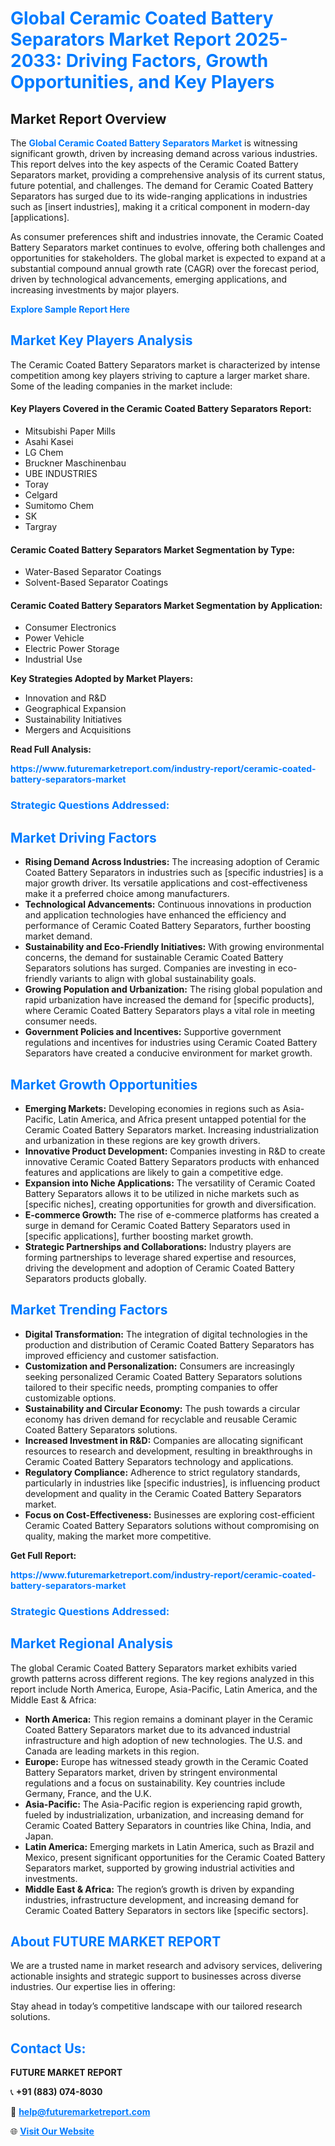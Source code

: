 <h1 style="color: #007BFF;">Global Ceramic Coated Battery Separators Market Report 2025-2033: Driving Factors, Growth Opportunities, and Key Players</h1>

<section id="overview">
<h2>Market Report Overview</h2>
<p>The <a href="https://www.futuremarketreport.com/industry-report/ceramic-coated-battery-separators-market" style="color: #007BFF; text-decoration: none;"><strong>Global Ceramic Coated Battery Separators Market</strong></a> is witnessing significant growth, driven by increasing demand across various industries. This report delves into the key aspects of the Ceramic Coated Battery Separators market, providing a comprehensive analysis of its current status, future potential, and challenges. The demand for Ceramic Coated Battery Separators has surged due to its wide-ranging applications in industries such as [insert industries], making it a critical component in modern-day [applications].</p>
<p>As consumer preferences shift and industries innovate, the Ceramic Coated Battery Separators market continues to evolve, offering both challenges and opportunities for stakeholders. The global market is expected to expand at a substantial compound annual growth rate (CAGR) over the forecast period, driven by technological advancements, emerging applications, and increasing investments by major players.</p>
</section>

<section id="overview">
<p><a href="https://www.futuremarketreport.com/request-sample/reportId=33057" style="color: #007BFF; text-decoration: none;"><strong>Explore Sample Report Here</strong></a></p>
</section>

<section id="key-players">
<h2 style="color: #007BFF;">Market Key Players Analysis</h2>
<p>The Ceramic Coated Battery Separators market is characterized by intense competition among key players striving to capture a larger market share. Some of the leading companies in the market include:</p>
<h4>Key Players Covered in the Ceramic Coated Battery Separators Report:</h4>
<ul><li>Mitsubishi Paper Mills</li><li>Asahi Kasei</li><li>LG Chem</li><li>Bruckner Maschinenbau</li><li>UBE INDUSTRIES</li><li>Toray</li><li>Celgard</li><li>Sumitomo Chem</li><li>SK</li><li>Targray</li></ul>
<h4>Ceramic Coated Battery Separators Market Segmentation by Type:</h4>
<ul><li>Water-Based Separator Coatings</li><li>Solvent-Based Separator Coatings</li></ul>

<h4>Ceramic Coated Battery Separators Market Segmentation by Application:</h4>
<ul><li>Consumer Electronics</li><li>Power Vehicle</li><li>Electric Power Storage</li><li>Industrial Use</li></ul>
<p><strong>Key Strategies Adopted by Market Players:</strong></p>
<ul>
<li>Innovation and R&D</li>
<li>Geographical Expansion</li>
<li>Sustainability Initiatives</li>
<li>Mergers and Acquisitions</li>
</ul>
</section>

<section>
<p><strong>Read Full Analysis: </strong></p><a href="https://www.futuremarketreport.com/industry-report/ceramic-coated-battery-separators-market" style="color: #007BFF; text-decoration: none;"><strong>https://www.futuremarketreport.com/industry-report/ceramic-coated-battery-separators-market</strong></a>
<h3 style="color: #007BFF;">Strategic Questions Addressed:</h3>
</section>

<section id="driving-factors">
<h2 style="color: #007BFF;">Market Driving Factors</h2>
<ul>
<li><strong>Rising Demand Across Industries:</strong> The increasing adoption of Ceramic Coated Battery Separators in industries such as [specific industries] is a major growth driver. Its versatile applications and cost-effectiveness make it a preferred choice among manufacturers.</li>
<li><strong>Technological Advancements:</strong> Continuous innovations in production and application technologies have enhanced the efficiency and performance of Ceramic Coated Battery Separators, further boosting market demand.</li>
<li><strong>Sustainability and Eco-Friendly Initiatives:</strong> With growing environmental concerns, the demand for sustainable Ceramic Coated Battery Separators solutions has surged. Companies are investing in eco-friendly variants to align with global sustainability goals.</li>
<li><strong>Growing Population and Urbanization:</strong> The rising global population and rapid urbanization have increased the demand for [specific products], where Ceramic Coated Battery Separators plays a vital role in meeting consumer needs.</li>
<li><strong>Government Policies and Incentives:</strong> Supportive government regulations and incentives for industries using Ceramic Coated Battery Separators have created a conducive environment for market growth.</li>
</ul>
</section>

<section id="growth-opportunities">
<h2 style="color: #007BFF;">Market Growth Opportunities</h2>
<ul>
<li><strong>Emerging Markets:</strong> Developing economies in regions such as Asia-Pacific, Latin America, and Africa present untapped potential for the Ceramic Coated Battery Separators market. Increasing industrialization and urbanization in these regions are key growth drivers.</li>
<li><strong>Innovative Product Development:</strong> Companies investing in R&D to create innovative Ceramic Coated Battery Separators products with enhanced features and applications are likely to gain a competitive edge.</li>
<li><strong>Expansion into Niche Applications:</strong> The versatility of Ceramic Coated Battery Separators allows it to be utilized in niche markets such as [specific niches], creating opportunities for growth and diversification.</li>
<li><strong>E-commerce Growth:</strong> The rise of e-commerce platforms has created a surge in demand for Ceramic Coated Battery Separators used in [specific applications], further boosting market growth.</li>
<li><strong>Strategic Partnerships and Collaborations:</strong> Industry players are forming partnerships to leverage shared expertise and resources, driving the development and adoption of Ceramic Coated Battery Separators products globally.</li>
</ul>
</section>

<section id="trending-factors">
<h2 style="color: #007BFF;">Market Trending Factors</h2>
<ul>
<li><strong>Digital Transformation:</strong> The integration of digital technologies in the production and distribution of Ceramic Coated Battery Separators has improved efficiency and customer satisfaction.</li>
<li><strong>Customization and Personalization:</strong> Consumers are increasingly seeking personalized Ceramic Coated Battery Separators solutions tailored to their specific needs, prompting companies to offer customizable options.</li>
<li><strong>Sustainability and Circular Economy:</strong> The push towards a circular economy has driven demand for recyclable and reusable Ceramic Coated Battery Separators solutions.</li>
<li><strong>Increased Investment in R&D:</strong> Companies are allocating significant resources to research and development, resulting in breakthroughs in Ceramic Coated Battery Separators technology and applications.</li>
<li><strong>Regulatory Compliance:</strong> Adherence to strict regulatory standards, particularly in industries like [specific industries], is influencing product development and quality in the Ceramic Coated Battery Separators market.</li>
<li><strong>Focus on Cost-Effectiveness:</strong> Businesses are exploring cost-efficient Ceramic Coated Battery Separators solutions without compromising on quality, making the market more competitive.</li>
</ul>
</section>

<section>
<p><strong>Get Full Report: </strong></p><a href="https://www.futuremarketreport.com/industry-report/ceramic-coated-battery-separators-market" style="color: #007BFF; text-decoration: none;"><strong>https://www.futuremarketreport.com/industry-report/ceramic-coated-battery-separators-market</strong></a>
<h3 style="color: #007BFF;">Strategic Questions Addressed:</h3>
</section>


<section id="regional-analysis">
<h2 style="color: #007BFF;">Market Regional Analysis</h2>
<p>The global Ceramic Coated Battery Separators market exhibits varied growth patterns across different regions. The key regions analyzed in this report include North America, Europe, Asia-Pacific, Latin America, and the Middle East & Africa:</p>
<ul>
<li><strong>North America:</strong> This region remains a dominant player in the Ceramic Coated Battery Separators market due to its advanced industrial infrastructure and high adoption of new technologies. The U.S. and Canada are leading markets in this region.</li>
<li><strong>Europe:</strong> Europe has witnessed steady growth in the Ceramic Coated Battery Separators market, driven by stringent environmental regulations and a focus on sustainability. Key countries include Germany, France, and the U.K.</li>
<li><strong>Asia-Pacific:</strong> The Asia-Pacific region is experiencing rapid growth, fueled by industrialization, urbanization, and increasing demand for Ceramic Coated Battery Separators in countries like China, India, and Japan.</li>
<li><strong>Latin America:</strong> Emerging markets in Latin America, such as Brazil and Mexico, present significant opportunities for the Ceramic Coated Battery Separators market, supported by growing industrial activities and investments.</li>
<li><strong>Middle East & Africa:</strong> The region’s growth is driven by expanding industries, infrastructure development, and increasing demand for Ceramic Coated Battery Separators in sectors like [specific sectors].</li>
</ul>
</section>

<footer>
<h2 style="color: #007BFF;">About FUTURE MARKET REPORT</h2>
<p>We are a trusted name in market research and advisory services, delivering actionable insights and strategic support to businesses across diverse industries. Our expertise lies in offering:</p>

<p>Stay ahead in today’s competitive landscape with our tailored research solutions.</p>

<h2 style="color: #007BFF;">Contact Us:</h2>
<p><strong>FUTURE MARKET REPORT</strong></p>
<p>📞 <strong>+91 (883) 074-8030</strong></p>
<p>📧 <strong><a href="mailto:help@futuremarketreport.com" style="color: #007BFF;">help@futuremarketreport.com</a></strong></p>
<p>🌐 <strong><a href="https://www.futuremarketreport.com/" style="color: #007BFF;">Visit Our Website</a></strong></p>
</footer>